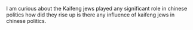 I am curious about the Kaifeng jews played any significant role in chinese politics how did they rise up is there any influence of kaifeng jews in chinese politics.